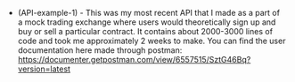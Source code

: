 -   (API-example-1) - This was my most recent API that I made as a part of a mock trading exchange where users would theoretically sign up and buy or sell a particular contract. It contains about 2000-3000 lines of code and took me approximately 2 weeks to make. You can find the user documentation here made through postman:
 https://documenter.getpostman.com/view/6557515/SztG46Bq?version=latest
